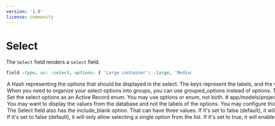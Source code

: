 ```yaml
---
version: '1.0'
license: community
---
```


# Select

The `Select` field renders a `select` field.

```ruby
field :type, as: :select, options: { 'Large container': :large, 'Medium container': :medium, 'Tiny container': :tiny }, display_value: true, placeholder: 'Choose the type of the container.'
```

<Option name="`options`">

A `Hash` representing the options that should be displayed in the select. The keys represent the labels, and the values represent the value stored in the database.

The options get cast as `ActiveSupport::HashWithIndifferentAccess` objects if they are a `Hash`.

#### Default

`nil`

#### Possible values

- `{ 'Large container': :large, 'Medium container': :medium, 'Tiny container': :tiny }` or any other `Hash`.
- A lambda function that returns a `Hash` (computed options)

### Computed options

You may want to compute the values on the fly for your `Select` field. You can use a lambda for that where you have access to the `record`, `resource`, `view`, and `field` properties where you can pull data off.

```ruby{5-7}
# app/avo/resources/project.rb
class Avo::Resources::Project < Avo::BaseResource
  field :type,
    as: :select,
    options: -> do
      record.get_types_from_the_database.map { |type| [type.name, type.id] }
    end,
    placeholder: 'Choose the type of the container.'
end
```

The output value must be a supported [`options_for_select`](https://apidock.com/rails/ActionView/Helpers/FormOptionsHelper/options_for_select) value.
</Option>

<Option name="`grouped_options`">

<VersionReq version="3.22.0" />

When you need to organize your select options into groups, you can use `grouped_options` instead of `options`. This creates optgroups in the select field, making it easier for users to navigate large sets of options.

The `grouped_options` supports the same data structures as Rails' [`grouped_options_for_select`](https://api.rubyonrails.org/classes/ActionView/Helpers/FormOptionsHelper.html#method-i-grouped_options_for_select) helper.

#### Default

`nil`

#### Possible values

You can use either **Array syntax** or **Hash syntax**:

**Array syntax:**
```ruby
field :country,
  as: :select,
  grouped_options: [
    ['North America', [['United States', 'US'], 'Canada']],
    ['Europe', ['Denmark', 'Germany', 'France']]
  ]
```

**Hash syntax:**
```ruby
field :country,
  as: :select,
  grouped_options: {
    'North America' => [['United States', 'US'], 'Canada'],
    'Europe' => ['Denmark', 'Germany', 'France']
  }
```

### Computed grouped options

Just like with regular options, you can compute grouped options dynamically using a lambda:

```ruby
field :country,
  as: :select,
  grouped_options: -> do
    {
      'North America' => Country.north_american.map { |c| [c.name, c.code] },
      'Europe' => Country.european.map { |c| [c.name, c.code] },
      'Asia' => Country.asian.map { |c| [c.name, c.code] }
    }
  end
```

:::warning
You should use either `options`, `grouped_options`, or `enum` - not multiple at the same time.
:::

</Option>

<Option name="`enum`">

Set the select options as an Active Record [enum](https://edgeapi.rubyonrails.org/classes/ActiveRecord/Enum.html). You may use `options` or `enum`, not both.

```ruby{3,10}
# app/models/project.rb
class Project < ApplicationRecord
  enum type: { 'Large container': 'large', 'Medium container': 'medium', 'Tiny container': 'small' }
end

# app/avo/resources/project.rb
class Avo::Resources::Project < Avo::BaseResource
  field :type,
    as: :select,
    enum: ::Project.types,
    display_value: true,
    placeholder: 'Choose the type of the container.'
end
```

#### Default

`nil`

#### Possible values

`Post::statuses` or any other `enum` stored on a model.
</Option>

<Option name="`display_value`">

You may want to display the values from the database and not the labels of the options. You may configure this behaviour by setting `display_value` to `true`. Note that this setting has no effect if an array of options is provided.

```ruby{5}
# app/avo/resources/project.rb
class Avo::Resources::Project < Avo::BaseResource
  field :type,
    as: :select,
    display_value: true
end
```

<!-- @include: ./../common/default_boolean_false.md-->
</Option>

<Option name="`include_blank`">

The `Select` field also has the `include_blank` option. That can have three values.

If it's set to `false` (default), it will not show any blank option but only the options you configured.

If it's set to `true` and you have a `placeholder` value assigned, it will use that placeholder string as the first option.

If it's a string `include_blank: "No country"`, the `No country` string will appear as the first option in the `<select>` and will set the value empty or `nil` depending on your settings.

```ruby{5}
# app/avo/resources/project.rb
class Avo::Resources::Project < Avo::BaseResource
  field :type,
    as: :select,
    include_blank: 'No type'
end
```

#### Default

`nil`

#### Possible values

`nil`, `true`, `false`, or a string to be used as the first option.
</Option>

<Option name="`multiple`">

<VersionReq version="3.17.3" />

If it's set to `false` (default), it will only allow selecting a single option from the list.

If it's set to `true`, it will enable multiple selections, allowing users to choose more than one option at a time.

```ruby{5}
# app/avo/resources/project.rb
class Avo::Resources::Project < Avo::BaseResource
  field :categories,
    as: :select,
    multiple: true
end
```

#### Default

`false`

#### Possible values

`true` or `false`

</Option>
